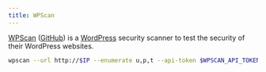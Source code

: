 ```yaml
---
title: WPScan
---
```


[WPScan](https://wpscan.com/wordpress-cli-scanner/) ([GitHub](https://github.com/wpscanteam/wpscan)) is a [WordPress](https://wordpress.org/) security scanner to test the security of their WordPress websites.

```sh
wpscan --url http://$IP --enumerate u,p,t --api-token $WPSCAN_API_TOKEN --format json --output report.json
```

